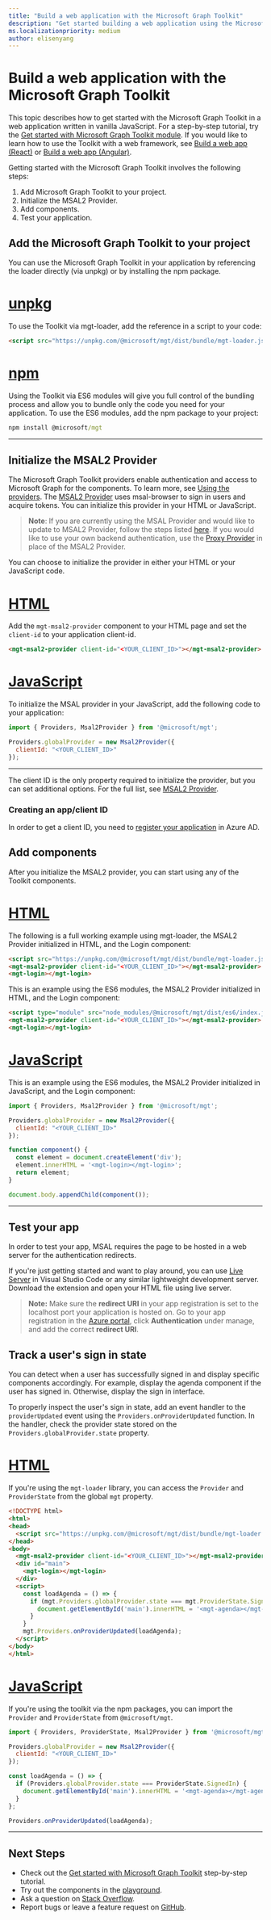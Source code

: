 ```yaml
---
title: "Build a web application with the Microsoft Graph Toolkit"
description: "Get started building a web application using the Microsoft Graph Toolkit."
ms.localizationpriority: medium
author: elisenyang
---
```


# Build a web application with the Microsoft Graph Toolkit

This topic describes how to get started with the Microsoft Graph Toolkit in a web application written in vanilla JavaScript. For a step-by-step tutorial, try the [Get started with Microsoft Graph Toolkit module](/learn/modules/msgraph-toolkit-intro/). If you would like to learn how to use the Toolkit with a web framework, see [Build a web app (React)](./use-toolkit-with-react.md) or [Build a web app (Angular)](./use-toolkit-with-angular.md).

Getting started with the Microsoft Graph Toolkit involves the following steps:
1. Add Microsoft Graph Toolkit to your project.
2. Initialize the MSAL2 Provider.
3. Add components.
4. Test your application.

## Add the Microsoft Graph Toolkit to your project
You can use the Microsoft Graph Toolkit in your application by referencing the loader directly (via unpkg) or by installing the npm package.

# [unpkg](#tab/html)
To use the Toolkit via mgt-loader, add the reference in a script to your code:

```html
<script src="https://unpkg.com/@microsoft/mgt/dist/bundle/mgt-loader.js"></script>
```
# [npm](#tab/npm)
Using the Toolkit via ES6 modules will give you full control of the bundling process and allow you to bundle only the code you need for your application. To use the ES6 modules, add the npm package to your project:

```cmd
npm install @microsoft/mgt
```

---

## Initialize the MSAL2 Provider
The Microsoft Graph Toolkit providers enable authentication and access to Microsoft Graph for the components. To learn more, see [Using the providers](../providers/providers.md). The [MSAL2 Provider](../providers/msal2.md) uses msal-browser to sign in users and acquire tokens. You can initialize this provider in your HTML or JavaScript.

> **Note**: If you are currently using the MSAL Provider and would like to update to MSAL2 Provider, follow the steps listed [here](../providers/msal2.md#migrating-from-msalprovider-to-msal2provider).
If you would like to use your own backend authentication, use the [Proxy Provider](../providers/proxy.md) in place of the MSAL2 Provider.

You can choose to initialize the provider in either your HTML or your JavaScript code. 

# [HTML](#tab/HTML)
Add the `mgt-msal2-provider` component to your HTML page and set the `client-id` to your application client-id.

```html
<mgt-msal2-provider client-id="<YOUR_CLIENT_ID>"></mgt-msal2-provider>
```
# [JavaScript](#tab/JavaScript)
To initialize the MSAL provider in your JavaScript, add the following code to your application:

```javascript
import { Providers, Msal2Provider } from '@microsoft/mgt';

Providers.globalProvider = new Msal2Provider({
  clientId: "<YOUR_CLIENT_ID>"
});
```

---

The client ID is the only property required to initialize the provider, but you can set additional options. For the full list, see [MSAL2 Provider](../providers/msal2.md).

### Creating an app/client ID
In order to get a client ID, you need to [register your application](./add-aad-app-registration.md) in Azure AD.

## Add components
After you initialize the MSAL2 provider, you can start using any of the Toolkit components.

# [HTML](#tab/HTML)
The following is a full working example using mgt-loader, the MSAL2 Provider initialized in HTML, and the Login component:

```html
<script src="https://unpkg.com/@microsoft/mgt/dist/bundle/mgt-loader.js"></script>
<mgt-msal2-provider client-id="<YOUR_CLIENT_ID>"></mgt-msal2-provider>
<mgt-login></mgt-login>
```

This is an example using the ES6 modules, the MSAL2 Provider initialized in HTML, and the Login component:

```html
<script type="module" src="node_modules/@microsoft/mgt/dist/es6/index.js"></script>
<mgt-msal2-provider client-id="<YOUR_CLIENT_ID>"></mgt-msal2-provider>
<mgt-login></mgt-login>
```

# [JavaScript](#tab/JavaScript)
This is an example using the ES6 modules, the MSAL2 Provider initialized in JavaScript, and the Login component:

```javascript
import { Providers, Msal2Provider } from '@microsoft/mgt';

Providers.globalProvider = new Msal2Provider({
  clientId: "<YOUR_CLIENT_ID>"
});

function component() {
  const element = document.createElement('div');
  element.innerHTML = '<mgt-login></mgt-login>';
  return element;
}

document.body.appendChild(component());
```

---

## Test your app

In order to test your app, MSAL requires the page to be hosted in a web server for the authentication redirects. 

If you're just getting started and want to play around, you can use [Live Server](https://marketplace.visualstudio.com/items?itemName=ritwickdey.LiveServer) in Visual Studio Code or any similar lightweight development server. Download the extension and open your HTML file using live server.
> **Note:** Make sure the **redirect URI** in your app registration is set to the localhost port your application is hosted on. Go to your app registration in the [Azure portal](https://portal.azure.com), click **Authentication** under manage, and add the correct **redirect URI**.

## Track a user's sign in state

You can detect when a user has successfully signed in and display specific components accordingly. For example, display the agenda component if the user has signed in. Otherwise, display the sign in interface.

To properly inspect the user's sign in state, add an event handler to the `providerUpdated` event using the `Providers.onProviderUpdated` function. In the handler, check the provider state stored on the `Providers.globalProvider.state` property.

# [HTML](#tab/HTML)

If you're using the `mgt-loader` library, you can access the `Provider` and `ProviderState` from the global `mgt` property.

```html
<!DOCTYPE html>
<html>
<head>
  <script src="https://unpkg.com/@microsoft/mgt/dist/bundle/mgt-loader.js"></script>
</head>
<body>
  <mgt-msal2-provider client-id="<YOUR_CLIENT_ID>"></mgt-msal2-provider>
  <div id="main">
    <mgt-login></mgt-login>
  </div>
  <script>
    const loadAgenda = () => {
      if (mgt.Providers.globalProvider.state === mgt.ProviderState.SignedIn) {
        document.getElementById('main').innerHTML = '<mgt-agenda></mgt-agenda>';
      }
    }
    mgt.Providers.onProviderUpdated(loadAgenda);
  </script>
</body>
</html>
```

# [JavaScript](#tab/JavaScript)

If you're using the toolkit via the npm packages, you can import the `Provider` and `ProviderState` from `@microsoft/mgt`.

```javascript
import { Providers, ProviderState, Msal2Provider } from '@microsoft/mgt';

Providers.globalProvider = new Msal2Provider({
  clientId: "<YOUR_CLIENT_ID>"
});

const loadAgenda = () => {
  if (Providers.globalProvider.state === ProviderState.SignedIn) {
    document.getElementById('main').innerHTML = '<mgt-agenda></mgt-agenda>';
  }
};

Providers.onProviderUpdated(loadAgenda);
```

---

## Next Steps

- Check out the [Get started with Microsoft Graph Toolkit](/learn/modules/msgraph-toolkit-intro/) step-by-step tutorial.
- Try out the components in the [playground](https://mgt.dev).
- Ask a question on [Stack Overflow](https://aka.ms/mgt-question).
- Report bugs or leave a feature request on [GitHub](https://aka.ms/mgt).
